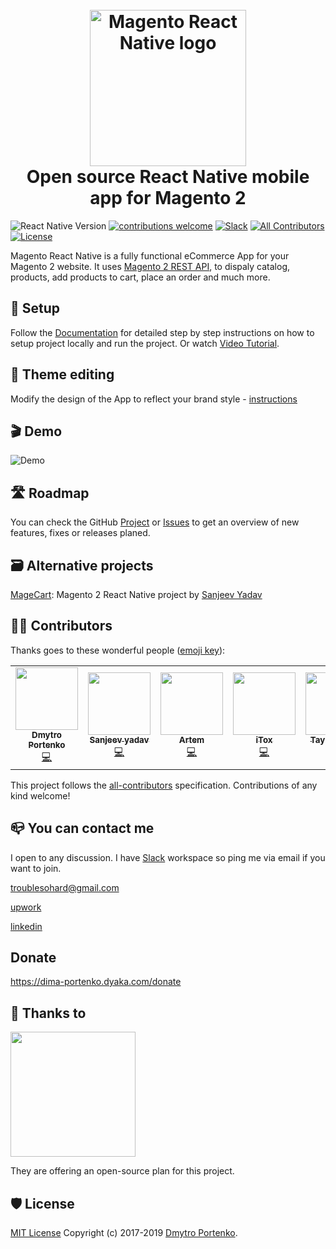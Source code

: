 <h1 align="center">
  <br>
  <a href="http://troublediehard.github.io/"><img src="https://github.com/troublediehard/magento-react-native/blob/master/android/app/src/main/ic_launcher-web.png" alt="Magento React Native logo" width="250"></a>
  <br>
  Open source React Native mobile app for Magento 2
  <br>
</h1>

![React Native Version](https://img.shields.io/github/package-json/dependency-version/troublediehard/magento-react-native/react-native)
[![contributions welcome](https://img.shields.io/badge/contributions-welcome-brightgreen.svg?style=flat)](https://github.com/alexakasanjeev/magento_react_native/issues)
[![Slack](https://img.shields.io/badge/chat-on%20slack-informational.svg)](https://join.slack.com/t/magento-react-native/shared_invite/enQtNjE3ODY0MDUxOTQyLTgwNDY2YzczNTEyNjQyY2QzMmY5ZDY4MmZlYjMyYmRiYzgzZjBiMDhmOTYxMDZkZjAwODkwZGI2MjAxY2FkNTE)
[![All Contributors](https://img.shields.io/badge/all_contributors-6-orange.svg?style=flat-square)](#contributors)
[![License](https://img.shields.io/github/license/troublediehard/magento-react-native)](LICENSE)

Magento React Native is a fully functional eCommerce App for your Magento 2 website. It uses [Magento 2 REST API](https://devdocs.magento.com/guides/v2.3/get-started/rest_front.html), to dispaly catalog, products, add products to cart, place an order and much more.


## 📲 Setup

Follow the [Documentation](https://github.com/troublediehard/magento-react-native/wiki/Setup) for detailed step by step instructions on how to setup project locally and run the project. Or watch [Video Tutorial](https://youtu.be/W82p3WfwxrA).

## 🎨 Theme editing

Modify the design of the App to reflect your brand style - [instructions](https://github.com/troublediehard/magento-react-native/wiki/Theme-usage)

## 🎬 Demo

![Demo](docs/gifs/demo.gif)

## 🛣 Roadmap

You can check the GitHub [Project](https://github.com/troublediehard/magento-react-native/projects/1) or [Issues](https://github.com/troublediehard/magento-react-native/issues) to get an overview of new features, fixes or releases planed. 

## 🗃️ Alternative projects

[MageCart](https://github.com/alexakasanjeev/magento_react_native): Magento 2 React Native project by [Sanjeev Yadav](https://twitter.com/alexakasanjeev)

## 👨‍💻 Contributors

Thanks goes to these wonderful people ([emoji key](https://allcontributors.org/docs/en/emoji-key)):

<!-- ALL-CONTRIBUTORS-LIST:START - Do not remove or modify this section -->
<!-- prettier-ignore-start -->
<!-- markdownlint-disable -->
<table>
  <tr>
    <td align="center"><a href="https://github.com/troublediehard"><img src="https://avatars2.githubusercontent.com/u/6594232?v=4" width="100px;" alt=""/><br /><sub><b>Dmytro Portenko</b></sub></a><br /><a href="https://github.com/troublediehard/magento-react-native/commits?author=troublediehard" title="Code">💻</a></td>
    <td align="center"><a href="http://twitter.com/alexakasanjeev"><img src="https://avatars0.githubusercontent.com/u/13250741?v=4" width="100px;" alt=""/><br /><sub><b>Sanjeev yadav</b></sub></a><br /><a href="https://github.com/troublediehard/magento-react-native/commits?author=alexakasanjeev" title="Code">💻</a></td>
    <td align="center"><a href="https://github.com/Dtema1996"><img src="https://avatars3.githubusercontent.com/u/17969457?v=4" width="100px;" alt=""/><br /><sub><b>Artem</b></sub></a><br /><a href="https://github.com/troublediehard/magento-react-native/commits?author=Dtema1996" title="Code">💻</a></td>
    <td align="center"><a href="https://juanvqz.github.io"><img src="https://avatars2.githubusercontent.com/u/7331511?v=4" width="100px;" alt=""/><br /><sub><b>iTox</b></sub></a><br /><a href="https://github.com/troublediehard/magento-react-native/commits?author=JuanVqz" title="Code">💻</a></td>
    <td align="center"><a href="http://www.taylorsturtz.com"><img src="https://avatars2.githubusercontent.com/u/6409518?v=4" width="100px;" alt=""/><br /><sub><b>Taylor Sturtz</b></sub></a><br /><a href="https://github.com/troublediehard/magento-react-native/commits?author=tsturtz" title="Code">💻</a></td>
    <td align="center"><a href="http://www.qualwebs.com/"><img src="https://avatars3.githubusercontent.com/u/13719000?v=4" width="100px;" alt=""/><br /><sub><b>Qualwebs</b></sub></a><br /><a href="https://github.com/troublediehard/magento-react-native/commits?author=qualwebs" title="Code">💻</a></td>
    <td align="center"><a href="https://www.vnecoms.com"><img src="https://avatars2.githubusercontent.com/u/367271?v=4" width="100px;" alt=""/><br /><sub><b>Hungvt</b></sub></a><br /><a href="https://github.com/troublediehard/magento-react-native/commits?author=hungvt" title="Code">💻</a></td>
  </tr>
</table>

<!-- markdownlint-enable -->
<!-- prettier-ignore-end -->
<!-- ALL-CONTRIBUTORS-LIST:END -->

This project follows the [all-contributors](https://github.com/all-contributors/all-contributors) specification. Contributions of any kind welcome!

## 📪 You can contact me

I open to any discussion. I have [Slack](https://join.slack.com/t/magento-react-native/shared_invite/enQtNjE3ODY0MDUxOTQyLTgwNDY2YzczNTEyNjQyY2QzMmY5ZDY4MmZlYjMyYmRiYzgzZjBiMDhmOTYxMDZkZjAwODkwZGI2MjAxY2FkNTE) workspace so ping me via email if you want to join. 

troublesohard@gmail.com

[upwork](https://www.upwork.com/o/profiles/users/_~019a1afcd3f56e9469/)

[linkedin](https://www.linkedin.com/in/dmitry-portenko-712ab84a/)

## Donate     
https://dima-portenko.dyaka.com/donate

## 🎉 Thanks to

[<img src="https://global-uploads.webflow.com/5c741219fd0819540590e785/5c741219fd0819856890e790_asset%2039.svg" width="200px">](https://www.bugsnag.com/)

They are offering an open-source plan for this project.

## 🛡 License

[MIT License](LICENSE) Copyright (c) 2017-2019 [Dmytro Portenko](https://www.linkedin.com/in/dmitry-portenko-712ab84a/).
